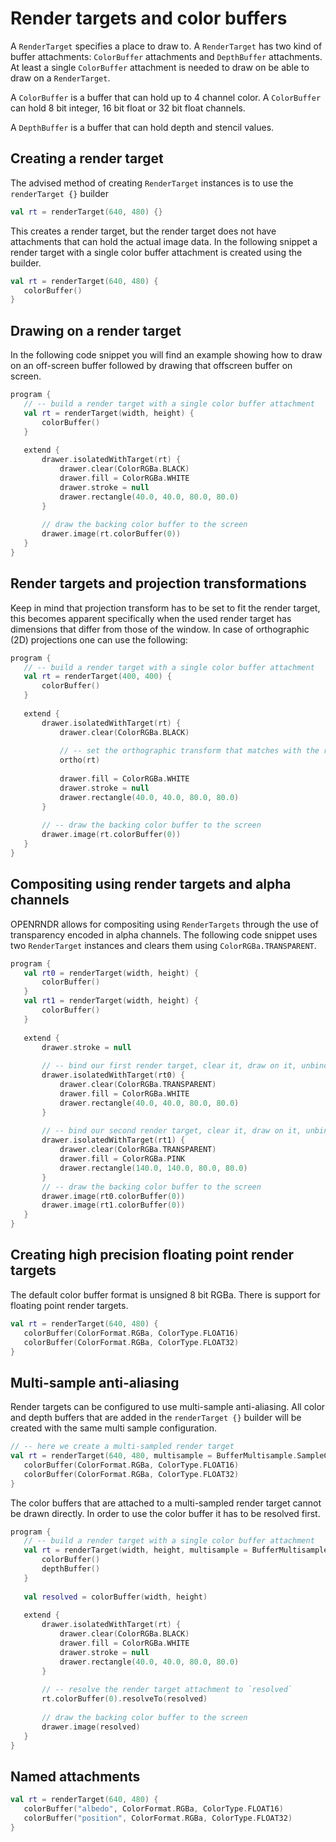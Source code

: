  
 # Render targets and color buffers 
 
 A `RenderTarget` specifies a place to draw to. A `RenderTarget` has two kind of buffer attachments:
`ColorBuffer` attachments and `DepthBuffer` attachments. At least a single `ColorBuffer` attachment is needed to draw on be able to draw on a `RenderTarget`.

A `ColorBuffer` is a buffer that can hold up to 4 channel color. A `ColorBuffer` can hold 8 bit integer, 16 bit float or 32 bit float channels.

A `DepthBuffer` is a buffer that can hold depth and stencil values. 
 
 ## Creating a render target 
 
 The advised method of creating `RenderTarget` instances is to use the `renderTarget {}` builder 
 
 ```kotlin
val rt = renderTarget(640, 480) {}
``` 
 
 This creates a render target, but the render target does not have attachments that can hold the actual
image data. In the following snippet a render target with a single color buffer attachment is created using the
builder. 
 
 ```kotlin
val rt = renderTarget(640, 480) {
    colorBuffer()
}
``` 
 
 ## Drawing on a render target 
 
 In the following code snippet you will find an example showing how to draw on an off-screen buffer followed
by drawing that offscreen buffer on screen.  
 
 ```kotlin
program {
    // -- build a render target with a single color buffer attachment
    val rt = renderTarget(width, height) {
        colorBuffer()
    }
    
    extend {
        drawer.isolatedWithTarget(rt) {
            drawer.clear(ColorRGBa.BLACK)
            drawer.fill = ColorRGBa.WHITE
            drawer.stroke = null
            drawer.rectangle(40.0, 40.0, 80.0, 80.0)
        }
        
        // draw the backing color buffer to the screen
        drawer.image(rt.colorBuffer(0))
    }
}
``` 
 
 ## Render targets and projection transformations 
 
 Keep in mind that projection transform has to be set to fit the render target, this becomes apparent
specifically when the used render target has dimensions that differ from those of the window. In case of orthographic
(2D) projections one can use the following: 
 
 ```kotlin
program {
    // -- build a render target with a single color buffer attachment
    val rt = renderTarget(400, 400) {
        colorBuffer()
    }
    
    extend {
        drawer.isolatedWithTarget(rt) {
            drawer.clear(ColorRGBa.BLACK)
            
            // -- set the orthographic transform that matches with the render target
            ortho(rt)
            
            drawer.fill = ColorRGBa.WHITE
            drawer.stroke = null
            drawer.rectangle(40.0, 40.0, 80.0, 80.0)
        }
        
        // -- draw the backing color buffer to the screen
        drawer.image(rt.colorBuffer(0))
    }
}
``` 
 
 ## Compositing using render targets and alpha channels  
 
 OPENRNDR allows for compositing using `RenderTargets` through the use of transparency encoded in alpha
channels. The following code snippet uses two `RenderTarget` instances and clears them using `ColorRGBa.TRANSPARENT`. 
 
 ```kotlin
program {
    val rt0 = renderTarget(width, height) {
        colorBuffer()
    }
    val rt1 = renderTarget(width, height) {
        colorBuffer()
    }
    
    extend {
        drawer.stroke = null
        
        // -- bind our first render target, clear it, draw on it, unbind it
        drawer.isolatedWithTarget(rt0) {
            drawer.clear(ColorRGBa.TRANSPARENT)
            drawer.fill = ColorRGBa.WHITE
            drawer.rectangle(40.0, 40.0, 80.0, 80.0)
        }
        
        // -- bind our second render target, clear it, draw on it, unbind it
        drawer.isolatedWithTarget(rt1) {
            drawer.clear(ColorRGBa.TRANSPARENT)
            drawer.fill = ColorRGBa.PINK
            drawer.rectangle(140.0, 140.0, 80.0, 80.0)
        }
        // -- draw the backing color buffer to the screen
        drawer.image(rt0.colorBuffer(0))
        drawer.image(rt1.colorBuffer(0))
    }
}
``` 
 
 ## Creating high precision floating point render targets 
 
 The default color buffer format is unsigned 8 bit RGBa. There is support for floating point render targets. 
 
 ```kotlin
val rt = renderTarget(640, 480) {
    colorBuffer(ColorFormat.RGBa, ColorType.FLOAT16)
    colorBuffer(ColorFormat.RGBa, ColorType.FLOAT32)
}
``` 
 
 ## Multi-sample anti-aliasing 
 
 Render targets can be configured to use multi-sample anti-aliasing. All color and depth buffers that are added 
in the `renderTarget {}` builder will be created with the same multi sample configuration. 
 
 ```kotlin
// -- here we create a multi-sampled render target
val rt = renderTarget(640, 480, multisample = BufferMultisample.SampleCount(8)) {
    colorBuffer(ColorFormat.RGBa, ColorType.FLOAT16)
    colorBuffer(ColorFormat.RGBa, ColorType.FLOAT32)
}
``` 
 
 The color buffers that are attached to a multi-sampled render target cannot be drawn directly. In order to use the color buffer it has to be resolved
 first. 
 
 ```kotlin
program {
    // -- build a render target with a single color buffer attachment
    val rt = renderTarget(width, height, multisample = BufferMultisample.SampleCount(8)) {
        colorBuffer()
        depthBuffer()
    }
    
    val resolved = colorBuffer(width, height)
    
    extend {
        drawer.isolatedWithTarget(rt) {
            drawer.clear(ColorRGBa.BLACK)
            drawer.fill = ColorRGBa.WHITE
            drawer.stroke = null
            drawer.rectangle(40.0, 40.0, 80.0, 80.0)
        }
        
        // -- resolve the render target attachment to `resolved`
        rt.colorBuffer(0).resolveTo(resolved)
        
        // draw the backing color buffer to the screen
        drawer.image(resolved)
    }
}
``` 
 
 ## Named attachments 
 
 ```kotlin
val rt = renderTarget(640, 480) {
    colorBuffer("albedo", ColorFormat.RGBa, ColorType.FLOAT16)
    colorBuffer("position", ColorFormat.RGBa, ColorType.FLOAT32)
}
``` 
